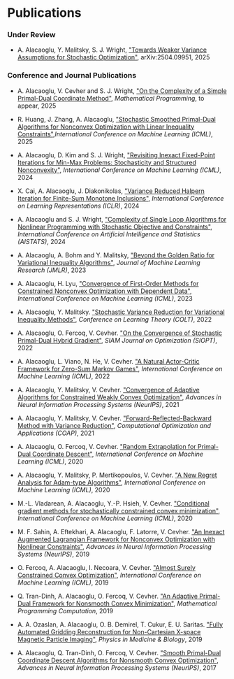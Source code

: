 # Publications

### Under Review

* A. Alacaoglu, Y. Malitsky, S. J. Wright, ["Towards Weaker Variance Assumptions for Stochastic Optimization"](arXiv:2504.09951), arXiv:2504.09951, 2025

### Conference and Journal Publications

* A. Alacaoglu, V. Cevher and S. J. Wright, ["On the Complexity of a Simple Primal-Dual Coordinate Method"](https://arxiv.org/abs/2201.07684), *Mathematical Programming*, to appear, 2025

* R. Huang, J. Zhang, A. Alacaoglu,  ["Stochastic Smoothed Primal-Dual Algorithms for Nonconvex Optimization with Linear Inequality Constraints"](https://arxiv.org/abs/2504.07607),*International Conference on Machine Learning (ICML)*, 2025

* A. Alacaoglu, D. Kim and S. J. Wright, ["Revisiting Inexact Fixed-Point Iterations for Min-Max Problems: Stochasticity and Structured Nonconvexity"](https://arxiv.org/abs/2402.05071), *International Conference on Machine Learning (ICML)*, 2024

* X. Cai, A. Alacaoglu, J. Diakonikolas, ["Variance Reduced Halpern Iteration for Finite-Sum Monotone Inclusions"](https://openreview.net/forum?id=0i6Z9N5MLY), *International Conference on Learning Representations (ICLR)*, 2024

* A. Alacaoglu and S. J. Wright, ["Complexity of Single Loop Algorithms for Nonlinear Programming with Stochastic Objective and Constraints"](https://arxiv.org/abs/2311.00678), *International Conference on Artificial Intelligence and Statistics (AISTATS)*, 2024

* A. Alacaoglu, A. Bohm and Y. Malitsky, ["Beyond the Golden Ratio for Variational Inequality Algorithms"](https://www.jmlr.org/papers/v24/22-1488.html), *Journal of Machine Learning Research (JMLR)*, 2023

* A. Alacaoglu, H. Lyu, ["Convergence of First-Order Methods for Constrained Nonconvex Optimization with Dependent Data"](https://proceedings.mlr.press/v202/alacaoglu23a.html), *International Conference on Machine Learning (ICML)*, 2023

* A. Alacaoglu, Y. Malitsky. ["Stochastic Variance Reduction for Variational Inequality Methods"](https://proceedings.mlr.press/v178/alacaoglu22a), *Conference on Learning Theory (COLT)*, 2022

* A. Alacaoglu, O. Fercoq, V. Cevher. ["On the Convergence of Stochastic Primal-Dual Hybrid Gradient"](https://epubs.siam.org/doi/abs/10.1137/19M1296252), *SIAM Journal on Optimization (SIOPT)*, 2022

* A. Alacaoglu, L. Viano, N. He, V. Cevher. ["A Natural Actor-Critic Framework for Zero-Sum Markov Games"](https://proceedings.mlr.press/v162/alacaoglu22a.html), *International Conference on Machine Learning (ICML)*, 2022

* A. Alacaoglu, Y. Malitsky, V. Cevher. ["Convergence of Adaptive Algorithms for Constrained Weakly Convex Optimization"](https://proceedings.neurips.cc/paper/2021/hash/76c073d8a82d9ddaf993300be03ac70f-Abstract.html), *Advances in Neural Information Processing Systems (NeurIPS)*, 2021

* A. Alacaoglu, Y. Malitsky, V. Cevher. ["Forward-Reflected-Backward Method with Variance Reduction"](https://link.springer.com/article/10.1007/s10589-021-00305-3), *Computational Optimization and Applications (COAP)*, 2021

* A. Alacaoglu, O. Fercoq, V. Cevher. ["Random Extrapolation for Primal-Dual Coordinate Descent"](http://proceedings.mlr.press/v119/alacaoglu20a.html), *International Conference on Machine Learning (ICML)*, 2020

* A. Alacaoglu, Y. Malitsky, P. Mertikopoulos, V. Cevher. ["A New Regret Analysis for Adam-type Algorithms"](http://proceedings.mlr.press/v119/alacaoglu20b.html), *International Conference on Machine Learning (ICML)*, 2020

* M.-L. Vladarean, A. Alacaoglu, Y.-P. Hsieh, V. Cevher. ["Conditional gradient methods for stochastically constrained convex minimization"](https://proceedings.mlr.press/v119/vladarean20a.html), *International Conference on Machine Learning (ICML)*, 2020

* M. F. Sahin, A. Eftekhari, A. Alacaoglu, F. Latorre, V. Cevher. ["An Inexact Augmented Lagrangian Framework for Nonconvex Optimization with Nonlinear Constraints"](https://arxiv.org/abs/1906.11357), *Advances in Neural Information Processing Systems (NeurIPS)*, 2019

* O. Fercoq, A. Alacaoglu, I. Necoara, V. Cevher. ["Almost Surely Constrained Convex Optimization"](https://proceedings.mlr.press/v97/fercoq19a.html), *International Conference on Machine Learning (ICML)*, 2019

* Q. Tran-Dinh, A. Alacaoglu, O. Fercoq, V. Cevher. ["An Adaptive Primal-Dual Framework for Nonsmooth Convex Minimization"](https://link.springer.com/article/10.1007/s12532-019-00173-3), *Mathematical Programming Computation*, 2019

* A. A. Ozaslan, A. Alacaoglu, O. B. Demirel, T. Cukur, E. U. Saritas. ["Fully Automated Gridding Reconstruction for Non-Cartesian X-space Magnetic Particle Imaging"](https://iopscience.iop.org/article/10.1088/1361-6560/ab3525), *Physics in Medicine & Biology*, 2019

* A. Alacaoglu, Q. Tran-Dinh, O. Fercoq, V. Cevher. ["Smooth Primal-Dual Coordinate Descent Algorithms for Nonsmooth Convex Optimization"](https://papers.nips.cc/paper/2017/hash/71887f62f073a78511cbac56f8cab53f-Abstract.html), *Advances in Neural Information Processing Systems (NeurIPS)*, 2017
